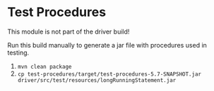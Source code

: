 # Test Procedures

This module is not part of the driver build!

Run this build manually to generate a jar file with procedures used in testing.

1. `mvn clean package`
2. `cp test-procedures/target/test-procedures-5.7-SNAPSHOT.jar driver/src/test/resources/longRunningStatement.jar`
